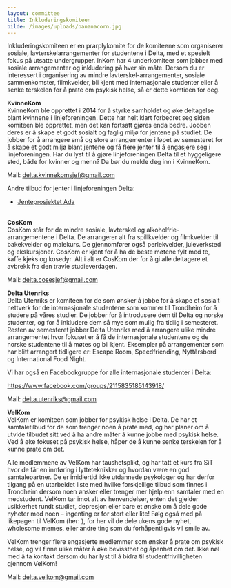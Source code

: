 ```yaml
---
layout: committee
title: Inkluderingskomiteen
bilde: /images/uploads/bananacorn.jpg
---
```

Inkluderingskomiteen er en prarplykomite for de komiteene som organiserer sosiale, lavterskelarrangementer for studentene i Delta, med et spesielt fokus på utsatte undergrupper. InKom har 4 underkomiteer som jobber med sosiale arrangementer og inkludering på hver sin måte. Dersom du er interessert i organisering av mindre lavterskel-arrangementer, sosiale sammenkomster, filmkvelder, bli kjent med internasjonale studenter eller å senke terskelen for å prate om psykisk helse, så er dette komtieen for deg. 

**KvinneKom** \
KvinneKom ble opprettet i 2014 for å styrke samholdet og øke deltagelse blant kvinnene i linjeforeningen. Dette har helt klart forbedret seg siden komiteen ble opprettet, men det kan fortsatt gjøres enda bedre. Jobben deres er å skape et godt sosialt og faglig miljø for jentene på studiet. De jobber for å arrangere små og store arrangementer i løpet av semesteret for å skape et godt miljø blant jentene og få flere jenter til å engasjere seg i linjeforeningen. Har du lyst til å gjøre linjeforeningen Delta til et hyggeligere sted, både for kvinner og menn? Da bør du melde deg inn i KvinneKom. 

Mail: [delta.kvinnekomsjef@gmail.com](delta.kvinnekomsjef@gmail.com)

Andre tilbud for jenter i linjeforeningen Delta:

* [Jenteprosjektet Ada](https://www.ntnu.no/jenter/ada)

**\
CosKom** \
CosKom står for de mindre sosiale, lavterskel og alkoholfrie-arrangementene i Delta. De arrangerer alt fra spillkvelder og filmkvelder til bakekvelder og malekurs. De gjennomfører også perlekvelder, juleverksted og ekskursjoner. CosKom er kjent for å ha de beste møtene fylt med te, kaffe kjeks og kosedyr. Alt i alt er CosKom der for å gi alle deltagere et avbrekk fra den travle studieverdagen.

Mail: [delta.cosesjef@gmail.com](https://www.deltahouse.no/komiteer/komkom/delta.cosesjef@gmail.com)

**Delta Utenriks** \
Delta Utenriks er komiteen for de som ønsker å jobbe for å skape et sosialt nettverk for de internasjonale studentene som kommer til Trondheim for å studere på våres studier. De jobber for å introdusere dem til Delta og norske studenter, og for å inkludere dem så mye som mulig fra tidlig i semesteret. Resten av semesteret jobber Delta Utenriks med å arrangere ulike mindre arrangementet hvor fokuset er å få de internasjonale studentene og de norske studentene til å møtes og bli kjent. Eksempler på arrangementer som har blitt arrangert tidligere er: Escape Room, Speedfriending, Nyttårsbord og International Food Night. 

Vi har også en Facebookgruppe for alle internasjonale studenter i Delta:

<https://www.facebook.com/groups/2115835185143918/>

Mail: [delta.utenriks@gmail.com](delta.utenriks@gmail.com)

**VelKom** \
VelKom er komiteen som jobber for psykisk helse i Delta. De har et samtaletilbud for de som trenger noen å prate med, og har planer om å utvide tilbudet sitt ved å ha andre måter å kunne jobbe med psykisk helse. Ved å øke fokuset på psykisk helse, håper de å kunne senke terskelen for å kunne prate om det. 

Alle medlemmene av VelKom har taushetsplikt, og har tatt et kurs fra SiT hvor de får en innføring i lytteteknikker og hvordan være en god samtalepartner. De er imidlertid ikke utdannede psykologer og har derfor tilgang på en utarbeidet liste med hvilke forskjellige tilbud som finnes i Trondheim dersom noen ønsker eller trenger mer hjelp enn samtaler med en medstudent. VelKom tar imot alt av henvendelser, enten det gjelder usikkerhet rundt studiet, depresjon eller bare et ønske om å dele gode nyheter med noen – ingenting er for stort eller lite! Følg også med på likepagen til VelKom (her: ), for her vil de dele ukens gode nyhet, wholesome memes, eller andre ting som du forhåpentligvis vil smile av. 

VelKom trenger flere engasjerte medlemmer som ønsker å prate om psykisk helse, og vil finne ulike måter å øke bevissthet og åpenhet om det. Ikke nøl med å ta kontakt dersom du har lyst til å bidra til studentfrivilligheten gjennom VelKom!

Mail: [delta.velkom@gmail.com](delta.velkom@gmail.com)